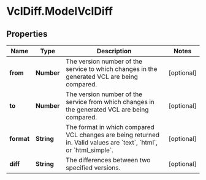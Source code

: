 # VclDiff.ModelVclDiff

## Properties

Name | Type | Description | Notes
------------ | ------------- | ------------- | -------------
**from** | **Number** | The version number of the service to which changes in the generated VCL are being compared. | [optional] 
**to** | **Number** | The version number of the service from which changes in the generated VCL are being compared. | [optional] 
**format** | **String** | The format in which compared VCL changes are being returned in. Valid values are &#x60;text&#x60;, &#x60;html&#x60;, or &#x60;html_simple&#x60;. | [optional] 
**diff** | **String** | The differences between two specified versions. | [optional] 


